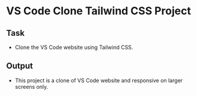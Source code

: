 # VS Code Clone Tailwind CSS Project
## Task
- Clone the VS Code website using Tailwind CSS.
## Output
- This project is a clone of VS Code website and responsive on larger screens only.


